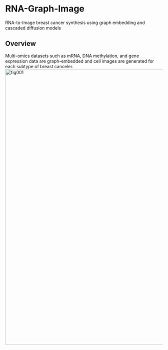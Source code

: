 # RNA-Graph-Image
RNA-to-Image breast cancer synthesis using graph embedding and cascaded diffusion models


Overview
----------

Multi-omics datasets such as mRNA, DNA methylation, and gene expression data are graph-embedded and cell images are generated for each subtype of breast canceler.
<img width="881" alt="fig001" src="https://github.com/HyunSBong/RNA-Graph-Image/assets/69189272/05d064de-ced5-4ae9-a285-7b978d1ee4f0">
